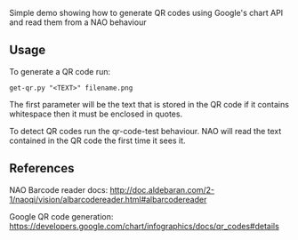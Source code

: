 Simple demo showing how to generate QR codes using Google's chart API and read them from a NAO behaviour

## Usage

To generate a QR code run:

    get-qr.py "<TEXT>" filename.png

The first parameter will be the text that is stored in the QR code if it contains whitespace then it must be enclosed in quotes.

To detect QR codes run the qr-code-test behaviour. NAO will read the text contained in the QR code the first time it sees it.

## References
NAO Barcode reader docs: http://doc.aldebaran.com/2-1/naoqi/vision/albarcodereader.html#albarcodereader

Google QR code generation: https://developers.google.com/chart/infographics/docs/qr_codes#details
